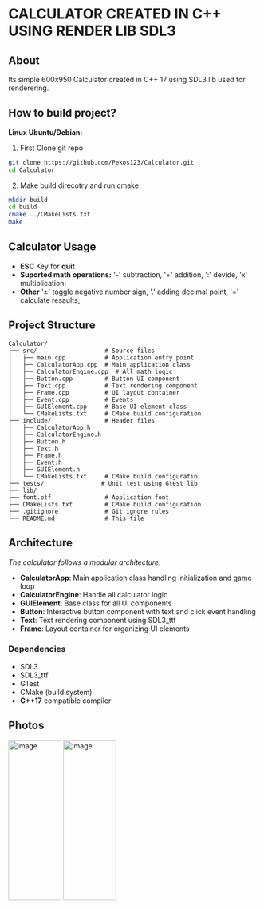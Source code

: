 # CALCULATOR CREATED IN C++ USING RENDER LIB SDL3

## About
Its simple 600x950 Calculator created in C++ 17 using SDL3 lib used for renderering.<p>

## How to build project?
**Linux Ubuntu/Debian:**
1. First Clone git repo
```bash
git clone https://github.com/Pekos123/Calculator.git
cd Calculator
```
2. Make build direcotry and run cmake
```bash
mkdir build
cd build
cmake ../CMakeLists.txt
make
```

## Calculator Usage
- **ESC** Key for **quit**
- **Suported math operations:** '-' subtraction, '+' addition, ':' devide, 'x' multiplication;
- **Other** '±' toggle negative number sign, '.' adding decimal point, '=' calculate resaults;

## Project Structure
```
Calculator/          
├── src/                   # Source files          
│   ├── main.cpp           # Application entry point          
│   ├── CalculatorApp.cpp  # Main application class   
│   ├── CalculatorEngine.cpp  # All math logic 
│   ├── Button.cpp         # Button UI component          
│   ├── Text.cpp           # Text rendering component          
│   ├── Frame.cpp          # UI layout container          
│   ├── Event.cpp          # Events          
│   ├── GUIElement.cpp     # Base UI element class          
│   └── CMakeLists.txt     # CMake build configuration          
├── include/               # Header files          
│   ├── CalculatorApp.h
│   ├── CalculatorEngine.h         
│   ├── Button.h         
│   ├── Text.h           
│   ├── Frame.h          
│   ├── Event.h          
│   ├── GUIElement.h     
│   └── CMakeLists.txt     # CMake build configuratio
├── tests/                # Unit test using Gtest lib
├── lib/                  
├── font.otf               # Application font
├── CMakeLists.txt         # CMake build configuration
├── .gitignore             # Git ignore rules
└── README.md              # This file
```
## Architecture
*The calculator follows a modular architecture:*

- **CalculatorApp**: Main application class handling initialization and game loop
- **CalculatorEngine**: Handle all calculator logic
- **GUIElement**: Base class for all UI components  
- **Button**: Interactive button component with text and click event handling
- **Text**: Text rendering component using SDL3_ttf
- **Frame**: Layout container for organizing UI elements

### Dependencies

- SDL3
- SDL3_ttf
- GTest
- CMake (build system)
- **C++17** compatible compiler

## Photos
<img width="106" height="320" alt="image" src="https://github.com/user-attachments/assets/77d265f6-353f-4c54-a174-a37460baf150" />
<img width="106" height="320" alt="image" src="https://github.com/user-attachments/assets/edaa05d3-3f1d-4db1-b8d6-18f9a57c087c" />







